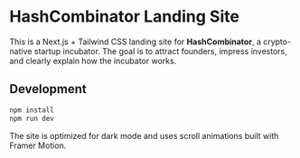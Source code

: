 # HashCombinator Landing Site

This is a Next.js + Tailwind CSS landing site for **HashCombinator**, a crypto-native startup incubator. The goal is to attract founders, impress investors, and clearly explain how the incubator works.

## Development

```bash
npm install
npm run dev
```

The site is optimized for dark mode and uses scroll animations built with Framer Motion.
